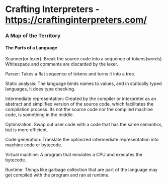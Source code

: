 # Crafting Interpreters - https://craftinginterpreters.com/


### A Map of the Territory

#### The Parts of  a Language
Scanner(or lexer): Break the source code into a sequence of tokens(words). Whitespace and comments are discarded by the lexer.

Parser: Takes a flat sequence of tokens and turns it into a tree.

Static analysis: The language binds names to values, and in statically typed languages, it does type checking.

Intermediate representation: Created by the compiler or interpreter as an abstract and simplified version of the source code, which facilitates the compilation process. Its not the source code nor the compiled machine code, is something in the middle.

Optimization: Swap out user code with a code that has the same semantics, but is more efficient.

Code generation: Translate the optimized intermediate representation into machine code or bytecode.

Virtual machine: A program that emulates a CPU and executes the bytecode.

Runtime: Things like garbage collection that are part of the language may get compiled with the program and ran at runtime.
